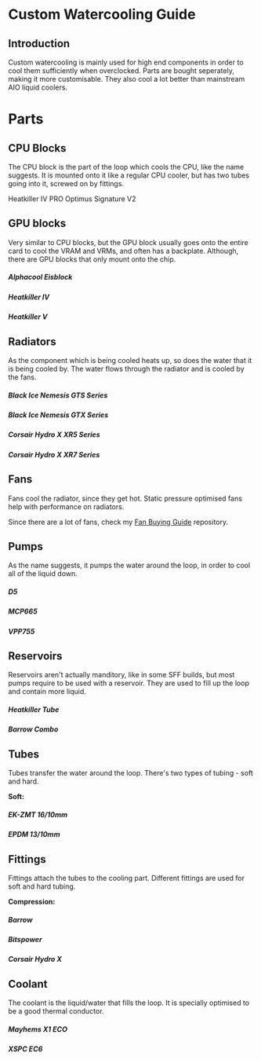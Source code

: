 # Custom Watercooling Guide

## Introduction

Custom watercooling is mainly used for high end components in order to cool them sufficiently when overclocked. Parts are bought seperately, making it more customisable. They also cool a lot better than mainstream AIO liquid coolers. 

# Parts

## CPU Blocks
The CPU block is the part of the loop which cools the CPU, like the name suggests. It is mounted onto it like a regular CPU cooler, but has two tubes going into it, screwed on by fittings.

Heatkiller IV PRO
Optimus Signature V2


## GPU blocks 
Very similar to CPU blocks, but the GPU block usually goes onto the entire card to cool the VRAM and VRMs, and often has a backplate. Although, there are GPU blocks that only mount onto the chip.

##### Alphacool Eisblock
##### Heatkiller IV
##### Heatkiller V


## Radiators
As the component which is being cooled heats up, so does the water that it is being cooled by. The water flows through the radiator and is cooled by the fans.

##### Black Ice Nemesis GTS Series
##### Black Ice Nemesis GTX Series
##### Corsair Hydro X XR5 Series
##### Corsair Hydro X XR7 Series


## Fans
Fans cool the radiator, since they get hot. Static pressure optimised fans help with performance on radiators.

Since there are a lot of fans, check my [Fan Buying Guide](https://github.com/ozone3950/fan-buying-guide) repository.


## Pumps
As the name suggests, it pumps the water around the loop, in order to cool all of the liquid down.

##### D5
##### MCP665
##### VPP755


## Reservoirs
Reservoirs aren't actually manditory, like in some SFF builds, but most pumps require to be used with a reservoir. They are used to fill up the loop and contain more liquid.

##### Heatkiller Tube
##### Barrow Combo


## Tubes
Tubes transfer the water around the loop. There's two types of tubing - soft and hard.

**Soft:** 
##### EK-ZMT 16/10mm
##### EPDM 13/10mm


## Fittings
Fittings attach the tubes to the cooling part. Different fittings are used for soft and hard tubing.

**Compression:**
##### Barrow
##### Bitspower
##### Corsair Hydro X


## Coolant
The coolant is the liquid/water that fills the loop. It is specially optimised to be a good thermal conductor.

##### Mayhems X1 ECO
##### XSPC EC6
